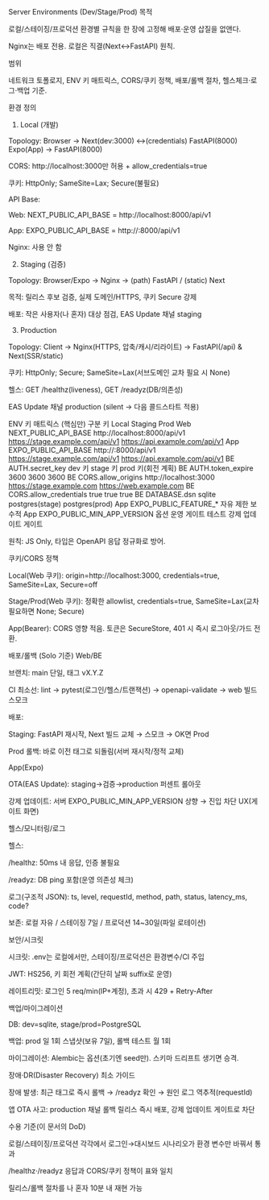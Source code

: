 Server Environments (Dev/Stage/Prod)
목적

로컬/스테이징/프로덕션 환경별 규칙을 한 장에 고정해 배포·운영 삽질을 없앤다.

Nginx는 배포 전용. 로컬은 직결(Next↔FastAPI) 원칙.

범위

네트워크 토폴로지, ENV 키 매트릭스, CORS/쿠키 정책, 배포/롤백 절차, 헬스체크·로그·백업 기준.

환경 정의
1) Local (개발)

Topology:
Browser → Next(dev:3000) ↔(credentials) FastAPI(8000)
Expo(App) → FastAPI(8000)

CORS: http://localhost:3000만 허용 + allow_credentials=true

쿠키: HttpOnly; SameSite=Lax; Secure(불필요)

API Base:

Web: NEXT_PUBLIC_API_BASE = http://localhost:8000/api/v1

App: EXPO_PUBLIC_API_BASE = http://<LAN-IP>:8000/api/v1

Nginx: 사용 안 함

2) Staging (검증)

Topology:
Browser/Expo → Nginx → (path) FastAPI / (static) Next

목적: 릴리스 후보 검증, 실제 도메인/HTTPS, 쿠키 Secure 강제

배포: 작은 사용자(나 혼자) 대상 점검, EAS Update 채널 staging

3) Production

Topology:
Client → Nginx(HTTPS, 압축/캐시/리라이트) → FastAPI(/api) & Next(SSR/static)

쿠키: HttpOnly; Secure; SameSite=Lax(서브도메인 교차 필요 시 None)

헬스: GET /healthz(liveness), GET /readyz(DB/의존성)

EAS Update 채널 production (silent → 다음 콜드스타트 적용)

ENV 키 매트릭스 (핵심만)
구분	키	Local	Staging	Prod
Web	NEXT_PUBLIC_API_BASE	http://localhost:8000/api/v1	https://stage.example.com/api/v1	https://api.example.com/api/v1
App	EXPO_PUBLIC_API_BASE	http://<LAN-IP>:8000/api/v1	https://stage.example.com/api/v1	https://api.example.com/api/v1
BE	AUTH.secret_key	dev 키	stage 키	prod 키(회전 계획)
BE	AUTH.token_expire	3600	3600	3600
BE	CORS.allow_origins	http://localhost:3000	https://stage.example.com	https://web.example.com
BE	CORS.allow_credentials	true	true	true
BE	DATABASE.dsn	sqlite	postgres(stage)	postgres(prod)
App	EXPO_PUBLIC_FEATURE_*	자유	제한	보수적
App	EXPO_PUBLIC_MIN_APP_VERSION	옵션	운영 게이트 테스트	강제 업데이트 게이트

원칙: JS Only, 타입은 OpenAPI 응답 정규화로 방어.

쿠키/CORS 정책

Local(Web 쿠키): origin=http://localhost:3000, credentials=true, SameSite=Lax, Secure=off

Stage/Prod(Web 쿠키): 정확한 allowlist, credentials=true, SameSite=Lax(교차 필요하면 None; Secure)

App(Bearer): CORS 영향 적음. 토큰은 SecureStore, 401 시 즉시 로그아웃/가드 전환.

배포/롤백 (Solo 기준)
Web/BE

브랜치: main 단일, 태그 vX.Y.Z

CI 최소선: lint → pytest(로그인/헬스/트랜잭션) → openapi-validate → web 빌드 스모크

배포:

Staging: FastAPI 재시작, Next 빌드 교체 → 스모크 → OK면 Prod

Prod 롤백: 바로 이전 태그로 되돌림(서버 재시작/정적 교체)

App(Expo)

OTA(EAS Update): staging→검증→production 퍼센트 롤아웃

강제 업데이트: 서버 EXPO_PUBLIC_MIN_APP_VERSION 상향 → 진입 차단 UX(게이트 화면)

헬스/모니터링/로그

헬스:

/healthz: 50ms 내 응답, 인증 불필요

/readyz: DB ping 포함(운영 의존성 체크)

로그(구조적 JSON):
ts, level, requestId, method, path, status, latency_ms, code?

보존: 로컬 자유 / 스테이징 7일 / 프로덕션 14~30일(파일 로테이션)

보안/시크릿

시크릿: .env는 로컬에서만, 스테이징/프로덕션은 환경변수/CI 주입

JWT: HS256, 키 회전 계획(간단히 날짜 suffix로 운영)

레이트리밋: 로그인 5 req/min(IP+계정), 초과 시 429 + Retry-After

백업/마이그레이션

DB: dev=sqlite, stage/prod=PostgreSQL

백업: prod 일 1회 스냅샷(보유 7일), 롤백 테스트 월 1회

마이그레이션: Alembic는 옵션(초기엔 seed만). 스키마 드리프트 생기면 승격.

장애·DR(Disaster Recovery) 최소 가이드

장애 발생: 최근 태그로 즉시 롤백 → /readyz 확인 → 원인 로그 역추적(requestId)

앱 OTA 사고: production 채널 롤백 릴리스 즉시 배포, 강제 업데이트 게이트로 차단

수용 기준(이 문서의 DoD)

로컬/스테이징/프로덕션 각각에서 로그인→대시보드 시나리오가 환경 변수만 바꿔서 통과

/healthz·/readyz 응답과 CORS/쿠키 정책이 표와 일치

릴리스/롤백 절차를 나 혼자 10분 내 재현 가능